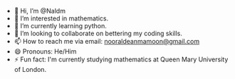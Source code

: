 - 👋 Hi, I’m @Naldm
- 👀 I’m interested in mathematics.
- 🌱 I’m currently learning python.
- 💞️ I’m looking to collaborate on bettering my coding skills.
- 📫 How to reach me via email: nooraldeanmamoon@gmail.com
- 😄 Pronouns: He/Him
- ⚡ Fun fact: I'm currently studying mathematics at Queen Mary University of London.

<!---
Naldm/Naldm is a ✨ special ✨ repository because its `README.md` (this file) appears on your GitHub profile.
You can click the Preview link to take a look at your changes.
--->
